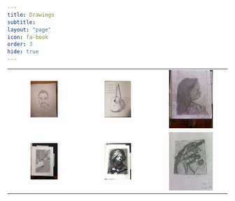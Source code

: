 ```yaml
---
title: Drawings
subtitle:
layout: "page"
icon: fa-book
order: 3
hide: true
---
```


<table table-layout="auto">
<tr>
  <td align="center"><img src="/assets/images/portrait_Oct22.jpg" alt="Portrait" style="width:40%"></td>
  <td align="center"><img src="/assets/images/guitar-2018.jpeg" alt="Guitar" style="width:40%"></td>
  <td align="center"><img src="/assets/images/D2_mimi.jpeg" alt="D2" style="width:65%"></td>
</tr>
<tr>
  <td align="center"><img src="/assets/images/D3.jpeg" alt="D3" style="width:40%"></td>
  <td align="center"><img src="/assets/images/D1_sailor.jpeg" alt="D1" style="width:40%"></td>
  <td align="center"><img src="/assets/images/D4.jpeg" alt="D4" style="width:65%"></td>
</tr>
</table>
